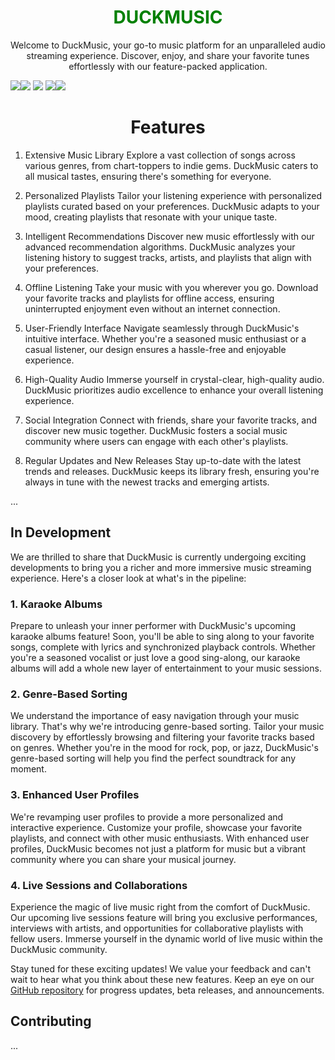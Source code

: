 <h1 align="center" style="color:green">
 DUCKMUSIC
 </h1>
 <p align="center">
 Welcome to DuckMusic, your go-to music platform for an unparalleled audio streaming experience. Discover, enjoy, and share your favorite tunes effortlessly with our feature-packed application. </p>
<img src='https://img.shields.io/badge/javascript-e?style=flat&logo=standardjs&logoColor=%235A45FF&color=%23F3DF49'><img src='https://img.shields.io/badge/css-e?style=flat&logo=css3&color=%231572B6'>
<img src='https://img.shields.io/badge/mongo-e?style=flat&logo=mongodb&logoColor=white&color=%2347A248'>
<img src='https://img.shields.io/badge/html-e?style=flat&logo=html5&logoColor=white&color=%23E34F26'><img src='https://img.shields.io/badge/node.js-e?style=flat&logo=nodedotjs&logoColor=white&color=%23339933'>


 <h1 align="center"> Features </h1>
 <p align="center">
 
1. Extensive Music Library
Explore a vast collection of songs across various genres, from chart-toppers to indie gems. DuckMusic caters to all musical tastes, ensuring there's something for everyone.

2. Personalized Playlists
Tailor your listening experience with personalized playlists curated based on your preferences. DuckMusic adapts to your mood, creating playlists that resonate with your unique taste.

3. Intelligent Recommendations
Discover new music effortlessly with our advanced recommendation algorithms. DuckMusic analyzes your listening history to suggest tracks, artists, and playlists that align with your preferences.

4. Offline Listening
Take your music with you wherever you go. Download your favorite tracks and playlists for offline access, ensuring uninterrupted enjoyment even without an internet connection.

5. User-Friendly Interface
Navigate seamlessly through DuckMusic's intuitive interface. Whether you're a seasoned music enthusiast or a casual listener, our design ensures a hassle-free and enjoyable experience.

6. High-Quality Audio
Immerse yourself in crystal-clear, high-quality audio. DuckMusic prioritizes audio excellence to enhance your overall listening experience.

7. Social Integration
Connect with friends, share your favorite tracks, and discover new music together. DuckMusic fosters a social music community where users can engage with each other's playlists.

8. Regular Updates and New Releases
Stay up-to-date with the latest trends and releases. DuckMusic keeps its library fresh, ensuring you're always in tune with the newest tracks and emerging artists.
 </p>
...

## In Development

We are thrilled to share that DuckMusic is currently undergoing exciting developments to bring you a richer and more immersive music streaming experience. Here's a closer look at what's in the pipeline:

### 1. Karaoke Albums
Prepare to unleash your inner performer with DuckMusic's upcoming karaoke albums feature! Soon, you'll be able to sing along to your favorite songs, complete with lyrics and synchronized playback controls. Whether you're a seasoned vocalist or just love a good sing-along, our karaoke albums will add a whole new layer of entertainment to your music sessions.

### 2. Genre-Based Sorting
We understand the importance of easy navigation through your music library. That's why we're introducing genre-based sorting. Tailor your music discovery by effortlessly browsing and filtering your favorite tracks based on genres. Whether you're in the mood for rock, pop, or jazz, DuckMusic's genre-based sorting will help you find the perfect soundtrack for any moment.

### 3. Enhanced User Profiles
We're revamping user profiles to provide a more personalized and interactive experience. Customize your profile, showcase your favorite playlists, and connect with other music enthusiasts. With enhanced user profiles, DuckMusic becomes not just a platform for music but a vibrant community where you can share your musical journey.

### 4. Live Sessions and Collaborations
Experience the magic of live music right from the comfort of DuckMusic. Our upcoming live sessions feature will bring you exclusive performances, interviews with artists, and opportunities for collaborative playlists with fellow users. Immerse yourself in the dynamic world of live music within the DuckMusic community.

Stay tuned for these exciting updates! We value your feedback and can't wait to hear what you think about these new features. Keep an eye on our [GitHub repository](https://github.com/your-username/duckmusic) for progress updates, beta releases, and announcements.

## Contributing

...
